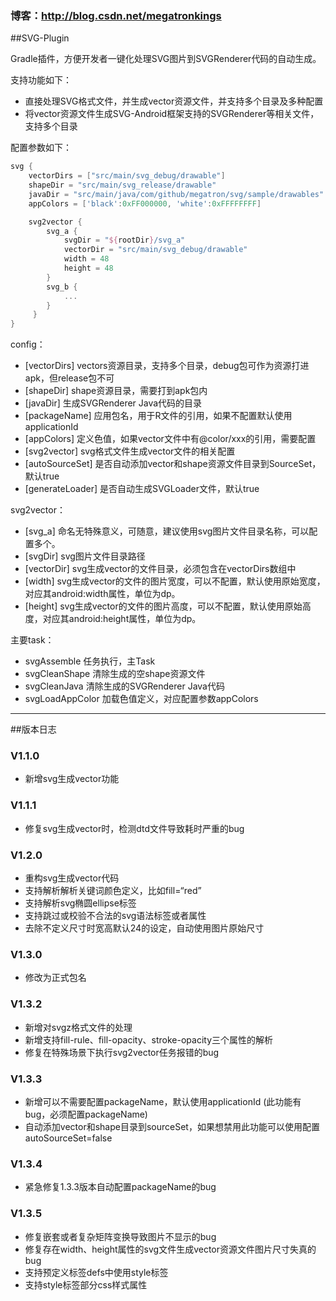 ### 博客：http://blog.csdn.net/megatronkings

##SVG-Plugin

Gradle插件，方便开发者一键化处理SVG图片到SVGRenderer代码的自动生成。

支持功能如下：

- 直接处理SVG格式文件，并生成vector资源文件，并支持多个目录及多种配置
- 将vector资源文件生成SVG-Android框架支持的SVGRenderer等相关文件，支持多个目录


配置参数如下：
```gradle
svg {
    vectorDirs = ["src/main/svg_debug/drawable"]
    shapeDir = "src/main/svg_release/drawable"
    javaDir = "src/main/java/com/github/megatron/svg/sample/drawables"
    appColors = ['black':0xFF000000, 'white':0xFFFFFFFF]

    svg2vector {
        svg_a {
            svgDir = "${rootDir}/svg_a"
            vectorDir = "src/main/svg_debug/drawable"
            width = 48
            height = 48
        }
        svg_b {
            ...
        }
     }
}
```
config：
- [vectorDirs]  vectors资源目录，支持多个目录，debug包可作为资源打进apk，但release包不可
- [shapeDir]    shape资源目录，需要打到apk包内
- [javaDir]     生成SVGRenderer Java代码的目录
- [packageName] 应用包名，用于R文件的引用，如果不配置默认使用applicationId
- [appColors]   定义色值，如果vector文件中有@color/xxx的引用，需要配置
- [svg2vector]  svg格式文件生成vector文件的相关配置
- [autoSourceSet]  是否自动添加vector和shape资源文件目录到SourceSet，默认true
- [generateLoader] 是否自动生成SVGLoader文件，默认true

svg2vector：
- [svg_a]       命名无特殊意义，可随意，建议使用svg图片文件目录名称，可以配置多个。
- [svgDir]      svg图片文件目录路径
- [vectorDir]   svg生成vector的文件目录，必须包含在vectorDirs数组中
- [width]       svg生成vector的文件的图片宽度，可以不配置，默认使用原始宽度，对应其android:width属性，单位为dp。
- [height]      svg生成vector的文件的图片高度，可以不配置，默认使用原始高度，对应其android:height属性，单位为dp。


主要task：
- svgAssemble     任务执行，主Task
- svgCleanShape   清除生成的空shape资源文件
- svgCleanJava    清除生成的SVGRenderer Java代码
- svgLoadAppColor 加载色值定义，对应配置参数appColors

----

##版本日志

### V1.1.0
- 新增svg生成vector功能

### V1.1.1
- 修复svg生成vector时，检测dtd文件导致耗时严重的bug

### V1.2.0
- 重构svg生成vector代码
- 支持解析解析关键词颜色定义，比如fill=“red”
- 支持解析svg椭圆ellipse标签
- 支持跳过或校验不合法的svg语法标签或者属性
- 去除不定义尺寸时宽高默认24的设定，自动使用图片原始尺寸

### V1.3.0
- 修改为正式包名

### V1.3.2
- 新增对svgz格式文件的处理
- 新增支持fill-rule、fill-opacity、stroke-opacity三个属性的解析
- 修复在特殊场景下执行svg2vector任务报错的bug

### V1.3.3
- 新增可以不需要配置packageName，默认使用applicationId (此功能有bug，必须配置packageName)
- 自动添加vector和shape目录到sourceSet，如果想禁用此功能可以使用配置autoSourceSet=false

### V1.3.4
- 紧急修复1.3.3版本自动配置packageName的bug

### V1.3.5
- 修复嵌套或者复杂矩阵变换导致图片不显示的bug
- 修复存在width、height属性的svg文件生成vector资源文件图片尺寸失真的bug
- 支持预定义标签defs中使用style标签
- 支持style标签部分css样式属性
